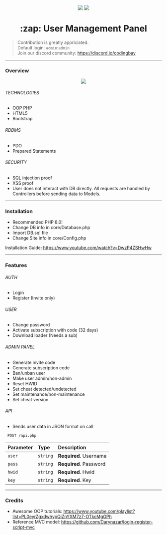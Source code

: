 <div align="center">
	<img src="https://img.shields.io/github/stars/znixbtw/php-panel-v2?style=for-the-badge&logo=appveyor" />
	<img src="https://img.shields.io/github/forks/znixbtw/php-panel-v2?style=for-the-badge&logo=appveyor" />
	<h1>:zap: User Management Panel</h1>
</div>

> Contribution is greatly appriciated. <br />
> Default login: `admin`:`admin` <br />
> Join our discord community: https://discord.io/codingbay

---

### Overview
<p align="center">
  <img src="https://i.imgur.com/VB2ial8.png" />
</p>

###### TECHNOLOGIES
* OOP PHP
* HTML5
* Bootstrap
###### RDBMS
* PDO
* Prepared Statements
###### SECURITY
* SQL injection proof
* XSS proof
* User does not interact with DB directly. All requests are handled by Controllers before sending data to Models.

---

### Installation 
* Recommended PHP 8.0!
* Change DB info in core/Database.php <br>
* Import DB.sql file <br>
* Change Site info in core/Config.php

Installation Guide: https://www.youtube.com/watch?v=DwzP4ZSHwHw

---

### Features
###### AUTH
* Login
* Register (Invite only)
###### USER
* Change password
* Activate subscription with code (32 days)
* Download loader (Needs a sub)
###### ADMIN PANEL
* Generate invite code
* Generate subscription code
* Ban/unban user
* Make user admin/non-admin
* Reset HWID
* Set cheat detected/undetected
* Set maintenance/non-maintenance
* Set cheat version
###### API
* Sends user data in JSON format on call
```
 POST /api.php
```
| Parameter | Type     | Description                         |
| :-------- | :------- | :---------------------------------- |
| `user`    | `string` | **Required**. Username              |
| `pass`    | `string` | **Required**. Password              |
| `hwid`    | `string` | **Required**. Hwid                  |
| `key`     | `string` | **Required**. Key                  |
---

### Credits
* Awesome OOP tutorials: https://www.youtube.com/playlist?list=PL0eyrZgxdwhypQiZnYXM7z7-OTkcMgGPh
* Reference MVC model: https://github.com/Darynazar/login-register-script-mvc
